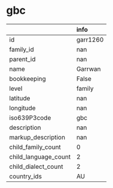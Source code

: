 # gbc
|                      | info     |
|:---------------------|:---------|
| id                   | garr1260 |
| family_id            | nan      |
| parent_id            | nan      |
| name                 | Garrwan  |
| bookkeeping          | False    |
| level                | family   |
| latitude             | nan      |
| longitude            | nan      |
| iso639P3code         | gbc      |
| description          | nan      |
| markup_description   | nan      |
| child_family_count   | 0        |
| child_language_count | 2        |
| child_dialect_count  | 2        |
| country_ids          | AU       |